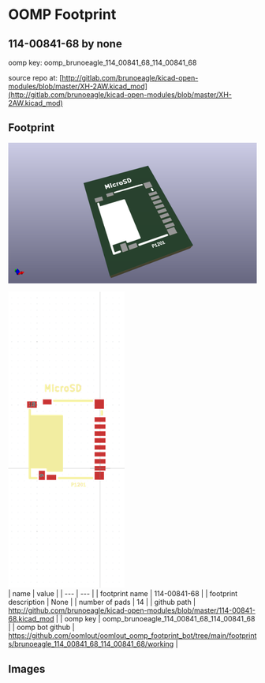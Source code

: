 # OOMP Footprint  
## 114-00841-68  by none  
  
oomp key: oomp_brunoeagle_114_00841_68_114_00841_68  
  
source repo at: [http://gitlab.com/brunoeagle/kicad-open-modules/blob/master/XH-2AW.kicad_mod](http://gitlab.com/brunoeagle/kicad-open-modules/blob/master/XH-2AW.kicad_mod)  
## Footprint  
  
[![working_kicad_pcb_3d.png](working_kicad_pcb_3d_600.png)](working_kicad_pcb_3d.png)  
  
[![working.png](working_600.png)](working.png)  
| name | value | 
| --- | --- | 
| footprint name | 114-00841-68 | 
| footprint description | None | 
| number of pads | 14 | 
| github path | http://github.com/brunoeagle/kicad-open-modules/blob/master/114-00841-68.kicad_mod | 
| oomp key | oomp_brunoeagle_114_00841_68_114_00841_68 | 
| oomp bot github | https://github.com/oomlout/oomlout_oomp_footprint_bot/tree/main/footprints/brunoeagle_114_00841_68_114_00841_68/working | 
## Images  

